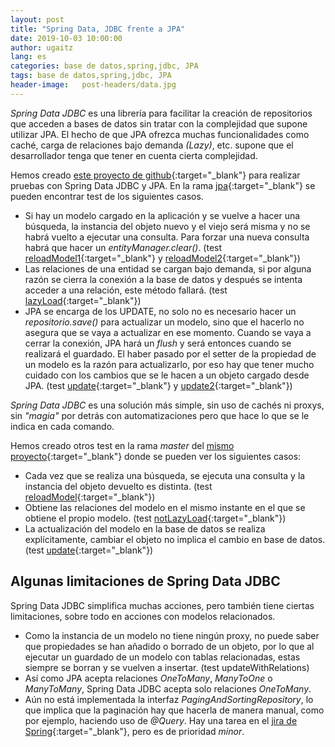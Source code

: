 ```yaml
---
layout: post
title: "Spring Data, JDBC frente a JPA"
date: 2019-10-03 10:00:00
author: ugaitz
lang: es
categories: base de datos,spring,jdbc, JPA
tags: base de datos,spring,jdbc, JPA
header-image:	post-headers/data.jpg
---
```

_Spring Data JDBC_ es una librería para facilitar la creación de repositorios que acceden a bases de datos sin tratar con la complejidad que supone utilizar JPA. El hecho de que JPA ofrezca muchas funcionalidades como caché, carga de relaciones bajo demanda _(Lazy)_, etc. supone que el desarrollador tenga que tener en cuenta cierta complejidad.

Hemos creado [este proyecto de github][github-project]{:target="_blank"} para realizar pruebas con Spring Data JDBC y JPA. En la rama [jpa][github-project-jpa]{:target="_blank"} se pueden encontrar test de los siguientes casos.

- Si hay un modelo cargado en la aplicación y se vuelve a hacer una búsqueda, la instancia del objeto nuevo y el viejo será misma y no se habrá vuelto a ejecutar una consulta. Para forzar una nueva consulta habrá que hacer un _entityManager.clear()_. (test [reloadModel1][jpa-reload-model-1]{:target="_blank"} y [reloadModel2][jpa-reload-model-2]{:target="_blank"})
- Las relaciones de una entidad se cargan bajo demanda, si por alguna razón se cierra la conexión a la base de datos y después se intenta acceder a una relación, este método fallará. (test [lazyLoad][jpa-lazy-load]{:target="_blank"})
- JPA se encarga de los UPDATE, no solo no es necesario hacer un _repositorio.save()_ para actualizar un modelo, sino que el hacerlo no asegura que se vaya a actualizar en ese momento. Cuando se vaya a cerrar la conexión, JPA hará un _flush_ y será entonces cuando se realizará el guardado. El haber pasado por el setter de la propiedad de un modelo es la razón para actualizarlo, por eso hay que tener mucho cuidado con los cambios que se le hacen a un objeto cargado desde JPA. (test [update][jpa-update-1]{:target="_blank"} y [update2][jpa-update-2]{:target="_blank"})

_Spring Data JDBC_ es una solución más simple, sin uso de cachés ni proxys, sin _"magia"_ por detrás con automatizaciones pero que hace lo que se le indica en cada comando.

Hemos creado otros test en la rama _master_ del [mismo proyecto][github-project]{:target="_blank"} donde se pueden ver los siguientes casos:
- Cada vez que se realiza una búsqueda, se ejecuta una consulta y la instancia del objeto devuelto es distinta. (test [reloadModel][jdbc-reload-model]{:target="_blank"})
- Obtiene las relaciones del modelo en el mismo instante en el que se obtiene el propio modelo. (test [notLazyLoad][jdbc-not-lazy-load]{:target="_blank"})
- La actualización del modelo en la base de datos se realiza explícitamente, cambiar el objeto no implica el cambio en base de datos. (test [update][jdbc-update]{:target="_blank"})


## Algunas limitaciones de Spring Data JDBC
Spring Data JDBC simplifica muchas acciones, pero también tiene ciertas limitaciones, sobre todo en acciones con modelos relacionados.
- Como la instancia de un modelo no tiene ningún proxy, no puede saber que propiedades se han añadido o borrado de un objeto, por lo que al ejecutar un guardado de un modelo con tablas relacionadas, estas siempre se borran y se vuelven a insertar. (test updateWithRelations)
- Así como JPA acepta relaciones _OneToMany_, _ManyToOne_ o _ManyToMany_, Spring Data JDBC acepta solo relaciones _OneToMany_.
- Aún no está implementada la interfaz _PagingAndSortingRepository_, lo que implica que la paginación hay que hacerla de manera manual, como por ejemplo, haciendo uso de _@Query_. Hay una tarea en el [jira de Spring][jira-pagination]{:target="_blank"}, pero es de prioridad _minor_.

[github-project]: https://github.com/wearearima/spring-data-jdbc-demo
[github-project-jpa]: https://github.com/wearearima/spring-data-jdbc-demo/tree/jpa
[jpa-reload-model-1]: https://github.com/wearearima/spring-data-jdbc-demo/blob/b4224ffb83561e88598c23b5047885cb6ee86369/src/test/java/eu/arima/springdatajdbcdemo/CountryRepositoryTests.java#L43
[jpa-reload-model-2]: https://github.com/wearearima/spring-data-jdbc-demo/blob/b4224ffb83561e88598c23b5047885cb6ee86369/src/test/java/eu/arima/springdatajdbcdemo/CountryRepositoryTests.java#L51
[jpa-update-1]: https://github.com/wearearima/spring-data-jdbc-demo/blob/b4224ffb83561e88598c23b5047885cb6ee86369/src/test/java/eu/arima/springdatajdbcdemo/CountryRepositoryTests.java#L71
[jpa-update-2]: https://github.com/wearearima/spring-data-jdbc-demo/blob/b4224ffb83561e88598c23b5047885cb6ee86369/src/test/java/eu/arima/springdatajdbcdemo/CountryRepositoryTests.java#L83
[jpa-lazy-load]: https://github.com/wearearima/spring-data-jdbc-demo/blob/b4224ffb83561e88598c23b5047885cb6ee86369/src/test/java/eu/arima/springdatajdbcdemo/CountryRepositoryTests.java#L60
[jdbc-reload-model]: https://github.com/wearearima/spring-data-jdbc-demo/blob/cf888e3b0ff6fb6a1a08dbddf1ca0722654f0352/src/test/java/eu/arima/springdatajdbcdemo/CountryRepositoryTests.java#L42
[jdbc-not-lazy-load]: https://github.com/wearearima/spring-data-jdbc-demo/blob/cf888e3b0ff6fb6a1a08dbddf1ca0722654f0352/src/test/java/eu/arima/springdatajdbcdemo/CountryRepositoryTests.java#L50
[jdbc-update]: https://github.com/wearearima/spring-data-jdbc-demo/blob/cf888e3b0ff6fb6a1a08dbddf1ca0722654f0352/src/test/java/eu/arima/springdatajdbcdemo/CountryRepositoryTests.java#L59
[jira-pagination]: https://jira.spring.io/browse/DATAJDBC-101